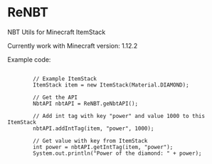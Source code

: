 # ReNBT

NBT Utils for Minecraft ItemStack

Currently work with Minecraft version: 1.12.2

Example code: 
```

		// Example ItemStack
		ItemStack item = new ItemStack(Material.DIAMOND);
		
		// Get the API
		NbtAPI nbtAPI = ReNBT.geNbtAPI();
		
		// Add int tag with key "power" and value 1000 to this ItemStack
		nbtAPI.addIntTag(item, "power", 1000);
		
		// Get value with key from ItemStack
		int power = nbtAPI.getIntTag(item, "power");
		System.out.println("Power of the diamond: " + power);

```
